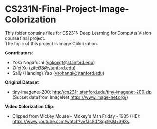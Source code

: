 # CS231N-Final-Project-Image-Colorization
This folder contains files for CS231N:Deep Learning for Computer Vision course final project.\
The topic of this project is Image Colorization.

**Contributors**:
- Yoko Nagafuchi (yokongf@stanford.edu)
- Zifei Xu (zifei98@stanford.edu)
- Sally (Hanqing) Yao (yaohanqi@stanford.edu)

**Original Dataset**:
- tiny-imagenet-200: http://cs231n.stanford.edu/tiny-imagenet-200.zip (Subset data from ImageNet:https://www.image-net.org/)

**Video Colorization Clip**:
- Clipped from Mickey Mouse - Mickey's Man Friday - 1935 (HD): https://www.youtube.com/watch?v=fJsSd7Sgx9s&t=393s.
